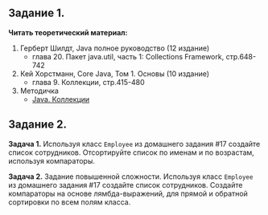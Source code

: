 ## Задание 1.

**Читать теоретический материал:**

1. Герберт Шилдт, Java полное руководство (12 издание)
   - глава 20. Пакет java.util, часть 1: Collections Framework, стр.648-742
2. Кей Хорстманн, Core Java, Том 1. Основы (10 издание)
   - глава 9. Коллекции, стр.415-480
3. Методичка
   - [Java. Коллекции](https://docs.google.com/document/d/1n3oeHX-2lHGmTVdIhpJ_sl7n50EGX7oSZrq5Sjfkopo/)

## Задание 2.

**Задача 1.**
Используя класс `Employee` из домашнего задания #17 создайте список сотрудников.
Отсортируйте список по именам и по возрастам, используя компараторы.

**Задача 2.**
Задание повышенной сложности.
Используя класс `Employee` из домашнего задания #17 создайте список сотрудников.
Создайте компараторы на основе лямбда-выражений, для прямой и обратной сортировки по всем полям класса.